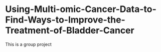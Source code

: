 # Using-Multi-omic-Cancer-Data-to-Find-Ways-to-Improve-the-Treatment-of-Bladder-Cancer
This is a group project
